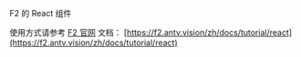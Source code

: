 F2 的 React 组件

使用方式请参考 [F2 官网](https://f2.antv.vision) 文档： [https://f2.antv.vision/zh/docs/tutorial/react](https://f2.antv.vision/zh/docs/tutorial/react)
